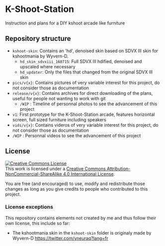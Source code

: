 # K-Shoot-Station
Instruction and plans for a DIY kshoot arcade like furniture



## Repository structure

 - `kshoot-skin`: Contains an 'hd', denoised skin based on SDVX III skin for kshootmania by Wyvern-D. 
   - `hd_skin_sdvxiii_160715`: Full SDVX III hdified, denoised and upscaled where necessary
   - `hd_updater`: Only the files that changed from the original SDVX III skin
 - `pics/v{x}`: Contains pictures of very variable interest for this project, do not consider those as documentation
 - `release/v{x}`: Contains archives for direct downloading of the plans, useful for people not wanting to work with git
   - `/WIP` : Timeline of personnal photos to see the advancement of this project
 - `v1`: First prototype for the K-Shoot-Station arcade, features horizontal screen, full sized furniture including speakers
  - `vids/v{x}`: Contains videros of very variable interest for this project, do not consider those as documentation
   - `/WIP` : Personnal videos to see the advancement of this project

## License 
<a rel="license" href="http://creativecommons.org/licenses/by-nc-sa/4.0/"><img alt="Creative Commons License" style="border-width:0" src="https://i.creativecommons.org/l/by-nc-sa/4.0/88x31.png" /></a><br />This work is licensed under a <a rel="license" href="http://creativecommons.org/licenses/by-nc-sa/4.0/">Creative Commons Attribution-NonCommercial-ShareAlike 4.0 International License</a>.

You are free (and encouraged) to use, modify and redistribute those changes as long as you give credits to people who contributed to this project.

### License exceptions

This repository contains elements not created by me and thus follow their own license, this include so far:
 - The kshootmania skin in the `kshoot-skin` folder is originaly made by Wyvern-D https://twitter.com/yneuraq?lang=fr
